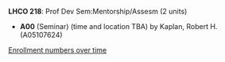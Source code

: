**LHCO 218**: Prof Dev Sem:Mentorship/Assesm (2 units)

- **A00** (Seminar) (time and location TBA) by Kaplan, Robert H. (A05107624)

[Enrollment numbers over time](./LHCO218.tsv)
